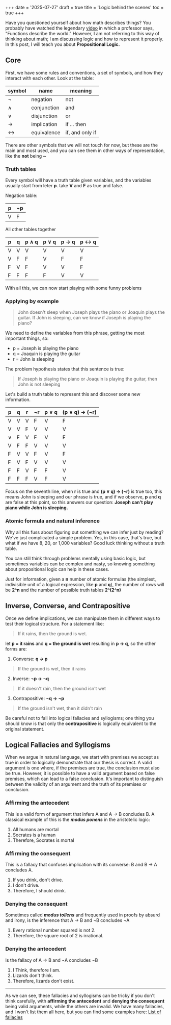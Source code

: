 +++
date = '2025-07-27'
draft = true
title = 'Logic behind the scenes'
toc = true
+++

Have you questioned yourself about how math describes things? You probably have watched the legendary [video](https://www.youtube.com/watch?v=PAZTIAfaNr8) in which a professor says, "Functions describe the world." However, I am not referring to this way of thinking about math; I am discussing logic and how to represent it properly. In this post, I will teach you about **Propositional Logic.**

## Core

First, we have some rules and conventions, a set of symbols, and how they interact with each other. Look at the table:

| symbol | name        | meaning         |
|--------|-------------|-----------------|
| ¬      | negation    | not             |
| ∧      | conjunction | and             |
| ∨      | disjunction | or              |
| →      | implication | if ... then     |
| ↔      | equivalence | if, and only if |

There are other symbols that we will not touch for now, but these are the main and most used, and you can see them in other ways of representation, like the **not** being **~**


### Truth tables

Every symbol will have a truth table given variables, and the variables usually start from leter **p**. take **V** and **F** as true and false.

Negation table:

| p | ¬p             |
|---|----------------|
| V | F              |

All other tables together

| p | q | p ∧ q | p ∨ q | p → q | p ↔ q |
|---|---|-------|-------|-------|-------|
| V | V | V     | V     | V     | V     |
| V | F | F     | V     | F     | F     |
| F | V | F     | V     | V     | F     |
| F | F | F     | F     | V     | V     |

With all this, we can now start playing with some funny problems

### Applying by example

> John doesn't sleep when Joseph plays the piano or Joaquin plays the guitar. If John is sleeping, can we know if Joseph is playing the piano?

We need to define the variables from this phrase, getting the most important things, so:

- p = Joseph is playing the piano
- q = Joaquin is playing the guitar
- r = John is sleeping

The problem hypothesis states that this sentence is true:

> If Joseph is playing the piano or Joaquin is playing the guitar, then John is not sleeping

Let's build a truth table to represent this and discover some new information.

| p | q | r | ¬r | p ∨ q | (p ∨ q) → (¬r) |
|---|---|---|----|-------|----------------|
| V | V | V | F  | V     | F              |
| V | V | F | V  | V     | V              |
| ∨ | F | V | F  | V     | F              |
| V | F | F | V  | V     | V              |
| F | V | V | F  | V     | F              |
| F | V | F | V  | V     | V              |
| F | F | V | F  | F     | V              |
| F | F | F | V  | F     | V              |

Focus on the seventh line, when **r** is true and **(p ∨ q) → (¬r)** is true too, this means John is sleeping and our phrase is true, and if we observe, **p** and **q** are false at this point, so this answers our question: **Joseph can't play piano while John is sleeping.**

### Atomic formula and natural inference

Why all this fuss about figuring out something we can infer just by reading? We've just complicated a simple problem. Yes, in this case, that's true, but what if we have 8, 20, or 1,000 variables? Good luck thinking without a truth table.

You can still think through problems mentally using basic logic, but sometimes variables can be complex and nasty, so knowing something about propositional logic can help in these cases.

Just for information, given a **n** number of atomic formulas (the simplest, indivisible unit of a logical expression, like **p** and **q**), the number of rows will be **2^n** and the number of possible truth tables **2^(2^n)**

## Inverse, Converse, and Contrapositive

Once we define implications, we can manipulate them in different ways to test their logical structure. For a statement like:

> If it rains, then the ground is wet.

let **p = it rains** and **q = the ground is wet** resulting in **p → q**, so the other forms are:

1. Converse: **q → p**

> If the ground is wet, then it rains

2. Inverse: **¬p → ¬q** 

>If it doesn't rain, then the ground isn't wet

3. Contrapositive: **¬q → ¬p** 

>If the ground isn't wet, then it didn't rain

Be careful not to fall into logical fallacies and syllogisms; one thing you should know is that only the **contrapositive** is logically equivalent to the original statement.

## Logical Fallacies and Syllogisms

When we argue in natural language, we start with premises we accept as true in order to logically demonstrate that our thesis is correct. A valid argument is one where, if the premises are true, the conclusion must also be true. However, it is possible to have a valid argument based on false premises, which can lead to a false conclusion. It's important to distinguish between the validity of an argument and the truth of its premises or conclusion.

### Affirming the antecedent

This is a valid form of argument that infers A and A → B concludes B. A classical example of this is the ***modus ponens*** in the aristotelic logic:


1. All humans are mortal
2. Socrates is a human
3. Therefore, Socrates is mortal

### Affirming the consequent

This is a fallacy that confuses implication with its converse: B and B → A concludes A.

1. If you drink, don't drive.
2. I don't drive.
3. Therefore, I should drink.

### Denying the consequent

Sometimes called ***modus tollens*** and frequently used in proofs by absurd and irony, is the inference that A → B and ¬B concludes ¬A

1. Every rational number squared is not 2.
2. Therefore, the square root of 2 is irrational.

### Denying the antecedent

Is the fallacy of A → B and ¬A concludes ¬B

1. I Think, therefore I am.
2. Lizards don't think.
2. Therefore, lizards don't exist.

---

As we can see, these fallacies and syllogisms can be tricky if you don't think carefully, with **affirming the antecedent** and **denying the consequent** being valid arguments, while the others are invalid. We have many fallacies, and I won't list them all here, but you can find some examples here: [List of fallacies](https://en.wikipedia.org/wiki/List_of_fallacies)
